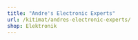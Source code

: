 ```yaml
---
title: "Andre's Electronic Experts"
url: /kitimat/andres-electronic-experts/
shop: Elektronik
---
```

